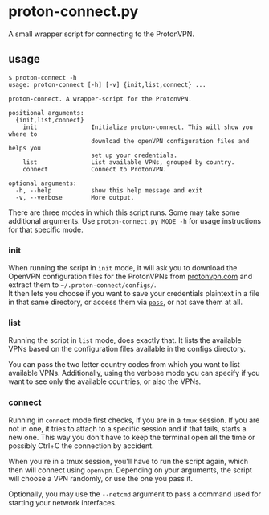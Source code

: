# proton-connect.py
A small wrapper script for connecting to the ProtonVPN.

## usage
```
$ proton-connect -h
usage: proton-connect [-h] [-v] {init,list,connect} ...

proton-connect. A wrapper-script for the ProtonVPN.

positional arguments:
  {init,list,connect}
    init               Initialize proton-connect. This will show you where to
                       download the openVPN configuration files and helps you
                       set up your credentials.
    list               List available VPNs, grouped by country.
    connect            Connect to ProtonVPN.

optional arguments:
  -h, --help           show this help message and exit
  -v, --verbose        More output.
```

There are three modes in which this script runs.
Some may take some additional arguments. Use `proton-connect.py MODE -h` for usage instructions for that specific mode.

### init
When running the script in `init` mode, it will ask you to download the OpenVPN configuration files for the ProtonVPNs from [protonvpn.com][config-zips] and extract them to `~/.proton-connect/configs/`.  
It then lets you choose if you want to save your credentials plaintext in a file in that same directory, or access them via [`pass`][pass], or not save them at all.

### list
Running the script in `list` mode, does exactly that. It lists the available VPNs based on the configuration files available in the configs directory.

You can pass the two letter country codes from which you want to list available VPNs.
Additionally, using the verbose mode you can specify if you want to see only the available countries, or also the VPNs.

### connect
Running in `connect` mode first checks, if you are in a `tmux` session.
If you are not in one, it tries to attach to a specific session and if that fails, starts a new one.
This way you don't have to keep the terminal open all the time or possibly Ctrl+C the connection by accident.

When you're in a tmux session, you'll have to run the script again, which then will connect using `openvpn`.
Depending on your arguments, the script will choose a VPN randomly, or use the one you pass it.

Optionally, you may use the `--netcmd` argument to pass a command used for starting your network interfaces.


[config-zips]: https://account.protonvpn.com/downloads
[pass]: https://www.passwordstore.org/
